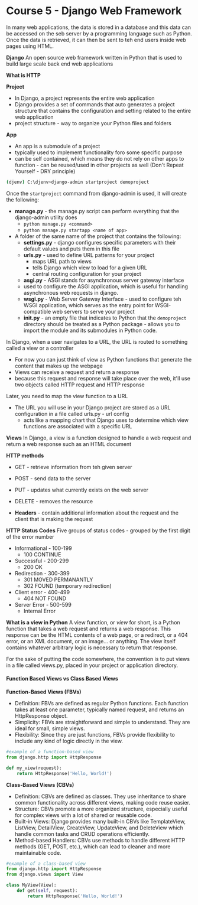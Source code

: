 # Course 5 - Django Web Framework

In many web applications, the data is stored in a database and this data can be accessed on the seb server by a programming language such as Python. Once the data is retrieved, it can then be sent to teh end users inside web pages using HTML.

**Django**
An open source web framework written in Python that is used to build large scale back end web applications

**What is HTTP**

**Project**
- In Django, a project represents the entire web application
- Django provides a set of commands that auto generates a project structure that contains the configuration and setting related to the entire web application
- project structure - way to organize your Python files and folders 

**App**
- An app is a submodule of a project
- typically used to implement functionality foro some specific purpose
- can be self contained, which means they do not rely on other apps to function - can be reused/used in other projects as well (Don't Repeat Yourself - DRY principle)

```zsh
(djenv) C:\djenv>django-admin startproject demoproject 
```

Once the ```startproject``` command from django-admin is used, it will create the following:
- **manage.py** -  the manage.py script can perform everything that the django-admin utility does
  - ```python manage.py <command>```
  - ```python manage.py startapp <name of app>```
- A folder of the same name of the project that contains the following:
  - **settings.py** - django configures specific parameters with their default values and puts them in this file
  - **urls.py** - used to define URL patterns for your project
    - maps URL path to views
    - tells Django which view to load for a given URL
    - central routing configuration for your project
  - **asgi.py** - ASGI stands for asynchronous server gateway interface
  - used to configure the ASGI application, which is useful for handling asynchronous web requests in django.
  - **wsgi.py** - Web Server Gateway Interface - used to configure teh WSGI application, which serves as the entry point for WSGI-compatible web servers to serve your project
  - **__init__.py** - an empty file that indicates to Python that the `demoproject` directory should be treated as a Python package - allows you to import the module and its submodules in Python code.

In Django, when a user navigates to a URL, the URL is routed to something called a view or a controller
- For now you can just think of view as Python functions that generate the content that makes up the webpage
- Views can receive a request and return a response
- because this request and response will take place over the web, it'll use two objects called HTTP request and HTTP response

Later, you need to map the view function to a URL
- The URL you will use in your Django project are stored as a URL configuration in a file called urls.py - url config
  - acts like a mapping chart that Django uses to determine which view functions are associated with a specific URL 

**Views**
In Django, a view is a function designed to handle a web request and return a web response such as an HTML document

**HTTP methods**
- GET - retrieve information from teh given server
- POST - send data to the server
- PUT - updates what currently exists on the web server 
- DELETE - removes the resource

- **Headers** - contain additional information about the request and the client that is making the request

**HTTP Status Codes**
 Five groups of status codes - grouped by the first digit of the error number
- Informational - 100-199
  - 100 CONTINUE
- Successful - 200-299
  - 200 OK
- Redirection - 300-399
  - 301 MOVED PERMANANTLY
  - 302 FOUND (temporary redirection)
- Client error - 400-499
  - 404 NOT FOUND
- Server Error - 500-599 
  - Internal Error


**What is a view in Python**
A view function, or *view* for short, is a Python function that takes a web request and returns a web response.
This response can be the HTML contents of a web page, or a redirect, or a 404 error, or an XML document, or an image... or anything. The view itself contains whatever arbitrary logic is necessary to return that response. 



For the sake of putting the code somewhere, the convention is to put views in a file called views.py, placed in your project or application directory.

#### Function Based Views vs Class Based Views
**Function-Based Views (FBVs)**

- Definition: FBVs are defined as regular Python functions. Each function takes at least one parameter, typically named request, and returns an HttpResponse object.
- Simplicity: FBVs are straightforward and simple to understand. They are ideal for small, simple views.
- Flexibility: Since they are just functions, FBVs provide flexibility to include any kind of logic directly in the view.

```python
#example of a function-based view
from django.http import HttpResponse

def my_view(request):
    return HttpResponse('Hello, World!')
```

**Class-Based Views (CBVs)**
- Definition: CBVs are defined as classes. They use inheritance to share common functionality across different views, making code reuse easier.
- Structure: CBVs promote a more organized structure, especially useful for complex views with a lot of shared or reusable code.
- Built-in Views: Django provides many built-in CBVs like TemplateView, ListView, DetailView, CreateView, UpdateView, and DeleteView which handle common tasks and CRUD operations efficiently.
- Method-based Handlers: CBVs use methods to handle different HTTP methods (GET, POST, etc.), which can lead to cleaner and more maintainable code.

```python
#example of a class-based view
from django.http import HttpResponse
from django.views import View

class MyView(View):
    def get(self, request):
        return HttpResponse('Hello, World!')
```